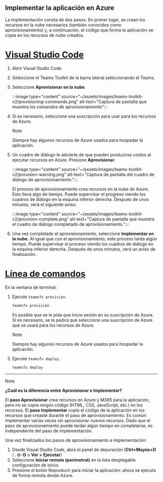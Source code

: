 ## <a name="deploy-your-app-to-azure"></a>Implementar la aplicación en Azure

La implementación consta de dos pasos.  En primer lugar, se crean los recursos en la nube necesarios (también conocidos como aprovisionamiento) y, a continuación, el código que forma la aplicación se copia en los recursos de nube creados.

# <a name="visual-studio-code"></a>[Visual Studio Code](#tab/vscode)

1. Abrir Visual Studio Code.
1. Seleccione el Teams Toolkit de la barra lateral seleccionando el Teams.
1. Seleccione **Aprovisionar en la nube**.

   :::image type="content" source="~/assets/images/teams-toolkit-v2/provisioning-commands.png" alt-text="Captura de pantalla que muestra los comandos de aprovisionamiento":::

1. Si es necesario, seleccione una suscripción para usar para los recursos de Azure.

   > [!NOTE]
   > Siempre hay algunos recursos de Azure usados para hospedar la aplicación.

1. Un cuadro de diálogo le advierte de que pueden producirse costos al ejecutar recursos en Azure.  Presione **Aprovisionar**.

   :::image type="content" source="~/assets/images/teams-toolkit-v2/provision-warning.png" alt-text="Captura de pantalla del cuadro de diálogo de aprovisionamiento.":::

   El proceso de aprovisionamiento crea recursos en la nube de Azure. Esto lleva algo de tiempo. Puede supervisar el progreso viendo los cuadros de diálogo en la esquina inferior derecha. Después de unos minutos, verá el siguiente aviso:

   :::image type="content" source="~/assets/images/teams-toolkit-v2/provision-complete.png" alt-text="Captura de pantalla que muestra el cuadro de diálogo completado de aprovisionamiento.":::

1. Una vez completado el aprovisionamiento, seleccione **Implementar en la nube.**  Al igual que con el aprovisionamiento, este proceso tarda algún tiempo.  Puede supervisar el proceso viendo los cuadros de diálogo en la esquina inferior derecha. Después de unos minutos, verá un aviso de finalización.

# <a name="command-line"></a>[Línea de comandos](#tab/cli)

En la ventana de terminal:

1. Ejecute `teamsfx provision`.

   ``` bash
   teamsfx provision
   ```

   Es posible que se le pida que inicie sesión en su suscripción de Azure. Si es necesario, se le pedirá que seleccione una suscripción de Azure que se usará para los recursos de Azure.

   > [!NOTE]
   > Siempre hay algunos recursos de Azure usados para hospedar la aplicación.

1. Ejecute `teamsfx deploy`.

   ``` bash
   teamsfx deploy
   ```

---

> [!NOTE]
> **¿Cuál es la diferencia entre Aprovisionar e Implementar?**
>
> El **paso Aprovisionar** crea recursos en Azure y M365 para la aplicación, pero no se copia ningún código (HTML, CSS, JavaScript, etc.) en los recursos. El **paso Implementar** copia el código de la aplicación en los recursos que creaste durante el paso de aprovisionamiento. Es común implementar varias veces sin aprovisionar nuevos recursos. Dado que el paso de aprovisionamiento puede tardar algún tiempo en completarse, es independiente del paso de implementación.

Una vez finalizados los pasos de aprovisionamiento e implementación:

1. Desde Visual Studio Code, abra el panel de depuración (**Ctrl+Mayús+D**  /  **.⇧-D** o **Ver > Ejecutar**)
1. Seleccione **Iniciar remoto (perimetral)** en la lista desplegable configuración de inicio.
1. Presione el botón Reproducir para iniciar la aplicación: ahora se ejecuta de forma remota desde Azure.
